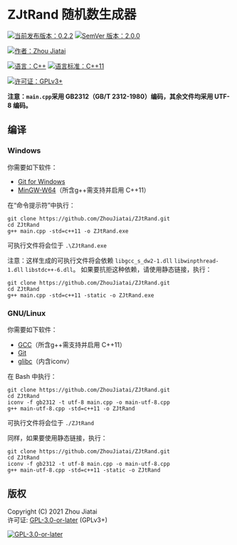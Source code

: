 # ZJtRand 随机数生成器

[![当前发布版本：0.2.2](https://https://img.shields.io/badge/%E5%BD%93%E5%89%8D%E5%8F%91%E5%B8%83%E7%89%88%E6%9C%AC-0.2.2-blue)](https://github.com/ZhouJiatai/ZJtRand/releases/tag/0.2.2)
[![SemVer 版本：2.0.0](https://img.shields.io/badge/Semver%20%E7%89%88%E6%9C%AC-2.0.0-blue)](https://semver.org/lang/zh-CN/spec/v2.0.0.html)

[![作者：Zhou Jiatai](https://img.shields.io/badge/%E4%BD%9C%E8%80%85-Zhou%20Jiatai-yellowgreen)](https://github.com/ZhouJiatai)

[![语言：C++](https://img.shields.io/badge/%E8%AF%AD%E8%A8%80-C%2B%2B-ff69b4)](https://github.com/cplusplus)
[![语言标准：C++11](https://img.shields.io/badge/%E8%AF%AD%E8%A8%80%E6%A0%87%E5%87%86-C%2B%2B11-ff69b4)](https://wg21.link/std11)

[![许可证：GPLv3+](https://img.shields.io/badge/%E8%AE%B8%E5%8F%AF%E8%AF%81-GPLv3%2B-red)](http://www.gnu.org/licenses/gpl-3.0.html)

**注意：`main.cpp`采用 GB2312（GB/T 2312-1980）编码，其余文件均采用 UTF-8 编码。**

## 编译

### Windows

你需要如下软件：
* [Git for Windows](https://gitforwindows.org/)  
* [MinGW-W64](http://www.mingw-w64.org/doku.php)（所含g++需支持并启用 C++11）  

在“命令提示符”中执行：

    git clone https://github.com/ZhouJiatai/ZJtRand.git
    cd ZJtRand
    g++ main.cpp -std=c++11 -o ZJtRand.exe

可执行文件将会位于 `.\ZJtRand.exe`

注意：这样生成的可执行文件将会依赖 `libgcc_s_dw2-1.dll` `libwinpthread-1.dll` `libstdc++-6.dll`。
如果要抗拒这种依赖，请使用静态链接，执行：

    git clone https://github.com/ZhouJiatai/ZJtRand.git
    cd ZJtRand
    g++ main.cpp -std=c++11 -static -o ZJtRand.exe

### GNU/Linux

你需要如下软件：
* [GCC](https://gcc.gnu.org/)（所含g++需支持并启用 C++11）
* [Git](https://git-scm.com/)
* [glibc](http://www.gnu.org/software/libc/)（内含iconv）

在 Bash 中执行：

    git clone https://github.com/ZhouJiatai/ZJtRand.git
    cd ZJtRand
    iconv -f gb2312 -t utf-8 main.cpp -o main-utf-8.cpp
    g++ main-utf-8.cpp -std=c++11 -o ZJtRand

可执行文件将会位于 `./ZJtRand`

同样，如果要使用静态链接，执行：

    git clone https://github.com/ZhouJiatai/ZJtRand.git
    cd ZJtRand
    iconv -f gb2312 -t utf-8 main.cpp -o main-utf-8.cpp
    g++ main-utf-8.cpp -std=c++11 -static -o ZJtRand

## 版权

Copyright (C) 2021 Zhou Jiatai  
许可证: [GPL-3.0-or-later](http://www.gnu.org/licenses/gpl-3.0.html) (GPLv3+)

[![GPL-3.0-or-later](http://www.gnu.org/graphics/gplv3-or-later.png)](http://www.gnu.org/licenses/gpl-3.0.html)  
